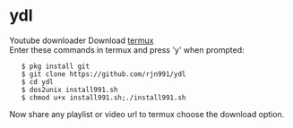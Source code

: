 # ydl
Youtube downloader
Download [termux](https://play.google.com/store/apps/details?id=com.termux)<br>
Enter these commands in termux and press 'y' when prompted:

       $ pkg install git 
       $ git clone https://github.com/rjn991/ydl 
       $ cd ydl 
       $ dos2unix install991.sh 
       $ chmod u+x install991.sh;./install991.sh 

Now share any playlist or video url to termux choose the download option.
